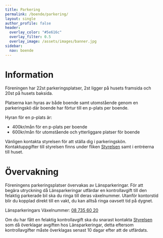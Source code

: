 ```yaml
---
title: Parkering
permalink: /boende/parkering/
layout: single
author_profile: false
header:
  overlay_color: "#5e616c"
  overlay_filter: 0.5
  overlay_image: /assets/images/banner.jpg
sidebar:
  nav: boende
---
```


# Information
Föreningen har 22st parkeringsplatser, 2st ligger på husets framsida och 20st på husets baksida.

Platserna kan hyras av både boende samt utomstående genom en parkeringskö där boende har förtur till en p-plats per boende.

Hyran för en p-plats är:
- 400kr/mån för en p-plats per boende
- 600kr/mån för utomstående och ytterliggare platser för boende

Vänligen kontakta styrelsen för att ställa dig i parkeringskön. Kontaktuppgifter till styrelsen finns under fliken <a href ="/styrelsen/">Styrelsen</a> samt i entréerna till huset.

# Övervakning
Föreningens parkeringsplatser övervakas av Länsparkeringar. För att begära utryckning då Länsparkeringar utfärdar en kontrollavgift till den felaktig parkerade bil ska du ringa till deras växelnummer. Utanför kontorstid blir du kopplad direkt till en vakt, du kan alltså ringa oavsett tid på dygnet.

Länsparkeringars Växelnummer: <a href ="tel:+4687356020">08 735 60 20</a>

Om du har fått en felaktig kontrollavgift ska du snarast kontakta <a href ="/styrelsen/">Styrelsen</a> som då överklagar avgiften hos Länsparkeringar, detta eftersom kontrollavgifter måste överklagas senast 10 dagar efter att de utfärdats.